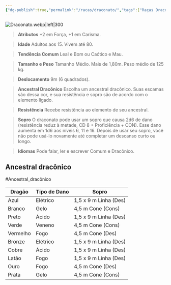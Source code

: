 ```yaml
---
{"dg-publish":true,"permalink":"/racas/draconato/","tags":["Raças Draconato"],"created":"2024-07-23T08:29:11.000-03:00"}
---
```


![Draconato.webp|left|300](/img/user/Arquivos/Draconato.webp)

> **Atributos**
> +2 em Força, +1 em Carisma.  
 
> **Idade**
> Adultos aos 15. Vivem até 80.  

> **Tendência Comum**
> Leal e Bom ou Caótico e Mau.
 
> **Tamanho e Peso**
> Tamanho Médio. Mais de 1,80m. Peso médio de 125 kg.
 
> **Deslocamento**
> 9m (6 quadrados).  

> **Ancestral Dracônico**
> Escolha um ancestral dracônico. Suas escamas são dessa cor, e sua resistência e sopro são de acordo com o elemento ligado.  

> **Resistência**
> Recebe resistência ao elemento de seu ancestral.  

> **Sopro**
> O draconato pode usar um sopro que causa 2d6 de dano (resistência reduz à metade, CD 8 + Proficiência + CON). Esse dano aumenta em 1d6 aos níveis 6, 11 e 16. Depois de usar seu sopro, você não pode usá-lo novamente até completar um descanso curto ou longo.  

> **Idiomas**
> Pode falar, ler e escrever Comum e Dracônico.

## Ancestral dracônico  
#Ancestral_dracônico

| Dragão | Tipo de Dano | Sopro |
| - | -| - |
| Azul | Elétrico | 1,5 x 9 m Linha (Des) |
| Branco | Gelo | 4,5 m Cone (Cons) |
| Preto | Ácido | 1,5 x 9 m Linha (Des) |
| Verde | Veneno | 4,5 m Cone (Cons) |
| Vermelho | Fogo | 4,5 m Cone (Des) |
| Bronze | Elétrico | 1,5 x 9 m Linha (Des) |
| Cobre | Ácido | 1,5 x 9 m Linha (Des) |
| Latão | Fogo | 1,5 x 9 m Linha (Des) |
| Ouro | Fogo | 4,5 m Cone (Des) |
| Prata | Gelo | 4,5 m Cone (Cons) |
